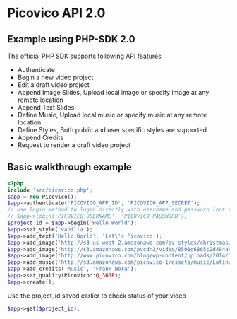 # Picovico API 2.0
## Example using PHP-SDK 2.0

The official PHP SDK supports following API features
- Authenticate
- Begin a new video project
- Edit a draft video project
- Append Image Slides, Upload local image or specify image at any remote location
- Append Text Slides
- Define Music, Upload local music or specify music at any remote location
- Define Styles, Both public and user specific styles are supported
- Append Credits
- Request to render a draft video project

## Basic walkthrough example
```php
<?php
include 'src/picovico.php';
$app = new Picovico();
$app->authenticate('PICOVICO_APP_ID', 'PICOVICO_APP_SECRET');
// use login method to login directly with username and password (not recommended though)
// $app->login('PICOVICO_USERNAME', 'PICOVICO_PASSWORD');
$project_id = $app->begin('Hello World');
$app->set_style('vanilla');
$app->add_text('Hello World', 'Let\'s Picovico');
$app->add_image('http://s3-us-west-2.amazonaws.com/pv-styles/christmas/pv_christmas_winter_themes.png');
$app->add_image('http://s3.amazonaws.com/pvcdn2/video/8501d6865c2d484abb2e8a858cffca80/8501d6865c2d484abb2e8a858cffca80-360.jpg', 'Image captions are optional');
$app->add_image('http://www.picovico.com/blog/wp-content/uploads/2014/12/Yearbook-Screenshot.jpg');
$app->add_music('http://s3.amazonaws.com/picovico-1/assets/music/Latin/Latinish.mp3');
$app->add_credits('Music', 'Frank Nora');
$app->set_quality(Picovico::Q_360P);
$app->create();
```

Use the project_id saved earlier to check status of your video
```php
$app->get($project_id);
```



